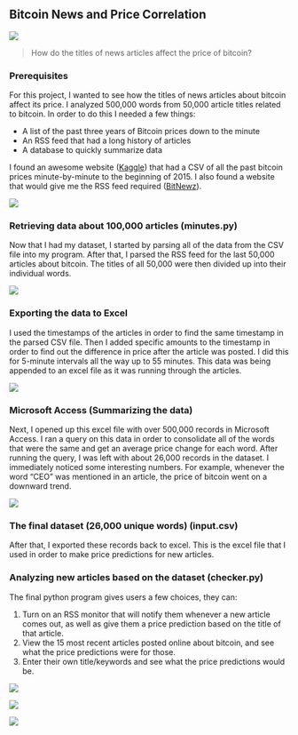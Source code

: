 ## Bitcoin News and Price Correlation

![](https://ianannasetech.files.wordpress.com/2017/11/screen-shot-2017-11-19-at-2-43-17-am.png?w=1536)

> How do the titles of news articles affect the price of bitcoin?

### Prerequisites

For this project, I wanted to see how the titles of news articles about bitcoin affect its price. I analyzed 500,000 words from 50,000 article titles related to bitcoin. In order to do this I needed a few things:

- A list of the past three years of Bitcoin prices down to the minute
- An RSS feed that had a long history of articles
- A database to quickly summarize data

I found an awesome website ([Kaggle](https://www.kaggle.com/mczielinski/bitcoin-historical-data "Kaggle")) that had a CSV of all the past bitcoin prices minute-by-minute to the beginning of 2015. I also found a website that would give me the RSS feed required ([BitNewz](http://bitnewz.net/Articles "BitNewz")).

![](https://ianannasetech.files.wordpress.com/2017/11/screen-shot-2017-11-19-at-2-40-24-am.png?w=1536)

### Retrieving data about 100,000 articles (minutes.py)
Now that I had my dataset, I started by parsing all of the data from the CSV file into my program. After that, I parsed the RSS feed for the last 50,000 articles about bitcoin. The titles of all 50,000 were then divided up into their individual words.

![](https://ianannasetech.files.wordpress.com/2017/11/gif.gif?w=600&zoom=2)

### Exporting the data to Excel
I used the timestamps of the articles in order to find the same timestamp in the parsed CSV file. Then I added specific amounts to the timestamp in order to find out the difference in price after the article was posted. I did this for 5-minute intervals all the way up to 55 minutes. This data was being appended to an excel file as it was running through the articles.

![](https://ianannasetech.files.wordpress.com/2017/11/screen-shot-2017-11-18-at-1-36-23-pm.png)

### Microsoft Access (Summarizing the data)

Next, I opened up this excel file with over 500,000 records in Microsoft Access. I ran a query on this data in order to consolidate all of the words that were the same and get an average price change for each word. After running the query, I was left with about 26,000 records in the dataset. I immediately noticed some interesting numbers. For example, whenever the word “CEO” was mentioned in an article, the price of bitcoin went on a downward trend.

![](https://ianannasetech.files.wordpress.com/2017/11/screen-shot-2017-11-19-at-2-42-00-am.png?w=1536)

### The final dataset (26,000 unique words) (input.csv)
After that, I exported these records back to excel. This is the excel file that I used in order to make price predictions for new articles.

### Analyzing new articles based on the dataset (checker.py)

The final python program gives users a few choices, they can:

1. Turn on an RSS monitor that will notify them whenever a new article comes out, as well as give them a price prediction based on the title of that article.
2. View the 15 most recent articles posted online about bitcoin, and see what the price predictions were for those.
3. Enter their own title/keywords and see what the price predictions would be.

![](https://ianannasetech.files.wordpress.com/2017/11/screen-shot-2017-11-19-at-2-35-51-am.png?w=1536)

![](https://ianannasetech.files.wordpress.com/2017/11/screen-shot-2017-11-19-at-2-44-04-am.png?w=1536)

![](https://ianannasetech.files.wordpress.com/2017/11/screen-shot-2017-11-19-at-2-44-18-am.png)
